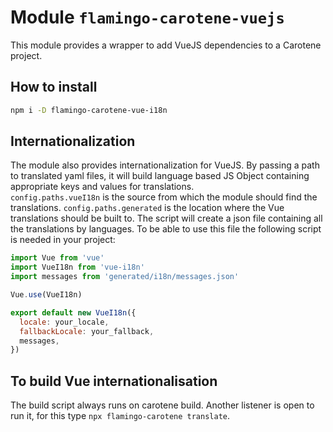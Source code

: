 # Module `flamingo-carotene-vuejs`

This module provides a wrapper to add VueJS dependencies to a Carotene project.

## How to install

```bash
npm i -D flamingo-carotene-vue-i18n
```
 
## Internationalization
The module also provides internationalization for VueJS. By passing a path to translated yaml files, it will build language based JS Object containing appropriate keys and values for translations.  
```config.paths.vueI18n``` is the source from which the module should find the translations.
```config.paths.generated``` is the location where the Vue translations should be built to.
The script will create a json file containing all the translations by languages. To be able to use this file the following script is needed in your project:
```javascript
import Vue from 'vue'
import VueI18n from 'vue-i18n'
import messages from 'generated/i18n/messages.json'

Vue.use(VueI18n)

export default new VueI18n({
  locale: your_locale,
  fallbackLocale: your_fallback,
  messages,
})
```

## To build Vue internationalisation
The build script always runs on carotene build. Another listener is open to run it, for this type `npx flamingo-carotene translate`.
